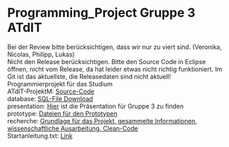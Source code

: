 # Programming_Project Gruppe 3 ATdIT

Bei der Review bitte berücksichtigen, dass wir nur zu viert sind. (Veronika, Nicolas, Philipp, Lukas) <br>
Nicht den Release berücksichtigen. Bitte den Source Code in Eclipse öffnen, nicht vom Release, da hat leider etwas nicht richtig funktioniert. Im Git ist das aktuellste, die Releasedaten sind nicht aktuell! <br>
Programmierprojekt für das Studium <br>
ATdIT-ProjektM: [Source-Code](https://github.com/NicoGep/Programming_Project/tree/master/ATdIT-ProjektM)<br>
database: [SQL-File Download](https://github.com/NicoGep/Programming_Project/blob/master/database/wanderoo.sql)<br>
presentation: [Hier](https://github.com/NicoGep/Programming_Project/tree/master/presentation) ist die Präsentation für Gruppe 3 zu finden <br>
prototype: [Dateien für den Prototypen](https://github.com/NicoGep/Programming_Project/wiki/Prototype:-Link-zum-AdobeXD-Projekt) <br>
recherche: [Grundlage für das Projekt, gesammelte Informationen, wissenschaftliche Ausarbeitung, Clean-Code](https://github.com/NicoGep/Programming_Project/tree/master/recherche)<br>
Startanleitung.txt: [Link](https://github.com/NicoGep/Programming_Project/wiki/Anleitung-zum-richtigen-App-Start)
